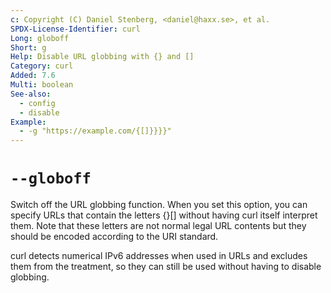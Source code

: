 ```yaml
---
c: Copyright (C) Daniel Stenberg, <daniel@haxx.se>, et al.
SPDX-License-Identifier: curl
Long: globoff
Short: g
Help: Disable URL globbing with {} and []
Category: curl
Added: 7.6
Multi: boolean
See-also:
  - config
  - disable
Example:
  - -g "https://example.com/{[]}}}}"
---
```


# `--globoff`

Switch off the URL globbing function. When you set this option, you can
specify URLs that contain the letters {}[] without having curl itself
interpret them. Note that these letters are not normal legal URL contents but
they should be encoded according to the URI standard.

curl detects numerical IPv6 addresses when used in URLs and excludes them from
the treatment, so they can still be used without having to disable globbing.

